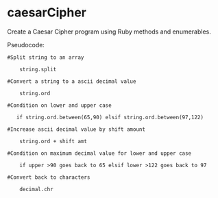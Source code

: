 # caesarCipher

Create a Caesar Cipher program using Ruby methods and enumerables.

Pseudocode:

    #Split string to an array

        string.split

    #Convert a string to a ascii decimal value

        string.ord

    #Condition on lower and upper case

       if string.ord.between(65,90) elsif string.ord.between(97,122)

    #Increase ascii decimal value by shift amount

        string.ord + shift amt

    #Condition on maximum decimal value for lower and upper case

        if upper >90 goes back to 65 elsif lower >122 goes back to 97

    #Convert back to characters

        decimal.chr

